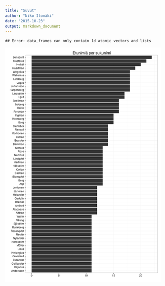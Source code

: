 ```yaml
---
title: "Suvut"
author: "Niko Ilomäki"
date: "2015-10-23"
output: markdown_document
---
```





```
## Error: data_frames can only contain 1d atomic vectors and lists
```

![plot of chunk suvut](figure/suvut-1.png) 
